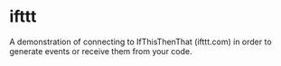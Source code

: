 # ifttt
A demonstration of connecting to IfThisThenThat (ifttt.com) in order to generate events or receive them from your code.

